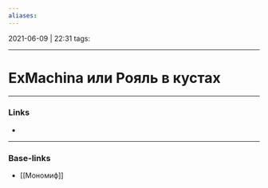 ```yaml
---
aliases:
---
```

2021-06-09 | 22:31
tags: 
___

# ExMachina или Рояль в кустах

___
### Links
- 

___
### Base-links
- [[Мономиф]]

